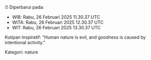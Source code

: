 ⏰ Diperbarui pada:
- WIB: Rabu, 26 Februari 2025 11.30.37 UTC
- WITA: Rabu, 26 Februari 2025 12.30.37 UTC
- WIT: Rabu, 26 Februari 2025 13.30.37 UTC

Kutipan Inspiratif:
"Human nature is evil, and goodness is caused by intentional activity."


Kategori: nature

